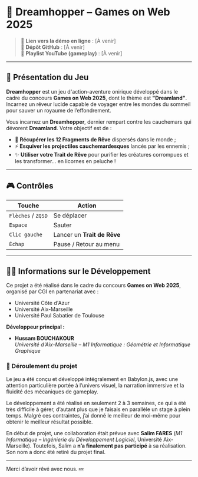 # 🌙 Dreamhopper – Games on Web 2025

> 🔗 **Lien vers la démo en ligne** : [À venir]  
> 📂 **Dépôt GitHub** : [À venir]  
> 🎥 **Playlist YouTube (gameplay)** : [À venir]

---

## 🧠 Présentation du Jeu

**Dreamhopper** est un jeu d'action-aventure onirique développé dans le cadre du concours **Games on Web 2025**, dont le thème est **"Dreamland"**. Incarnez un rêveur lucide capable de voyager entre les mondes du sommeil pour sauver un royaume de l’effondrement.

Vous incarnez un **Dreamhopper**, dernier rempart contre les cauchemars qui dévorent **Dreamland**. Votre objectif est de :

- 🌟 **Récupérer les 12 Fragments de Rêve** dispersés dans le monde ;
- ⚡ **Esquiver les projectiles cauchemardesques** lancés par les ennemis ;
- ✨ **Utiliser votre Trait de Rêve** pour purifier les créatures corrompues et les transformer… en licornes en peluche !

---

## 🎮 Contrôles

| Touche           | Action                                |
|------------------|-------------------------------------|
| `Flèches` / `ZQSD` | Se déplacer                       |
| `Espace`         | Sauter                              |
| `Clic gauche`    | Lancer un **Trait de Rêve**         |
| `Échap`          | Pause / Retour au menu               |

---

## 👨‍💻 Informations sur le Développement

Ce projet a été réalisé dans le cadre du concours **Games on Web 2025**, organisé par CGI en partenariat avec :

- Université Côte d'Azur  
- Université Aix-Marseille  
- Université Paul Sabatier de Toulouse  

**Développeur principal :**  
- **Hussam BOUCHAKOUR**  
  *Université d'Aix-Marseille – M1 Informatique : Géométrie et Informatique Graphique*

### 🔧 Déroulement du projet

Le jeu a été conçu et développé intégralement en Babylon.js, avec une attention particulière portée à l’univers visuel, la narration immersive et la fluidité des mécaniques de gameplay.

Le développement a été réalisé en seulement 2 à 3 semaines, ce qui a été très difficile à gérer, d’autant plus que je faisais en parallèle un stage à plein temps. Malgré ces contraintes, j’ai donné le meilleur de moi-même pour obtenir le meilleur résultat possible.

En début de projet, une collaboration était prévue avec **Salim FARES** (*M1 Informatique – Ingénierie du Développement Logiciel*, Université Aix-Marseille). Toutefois, Salim a **n’a finalement pas participé** à sa réalisation. Son nom a donc été retiré du projet final.

---

Merci d’avoir rêvé avec nous. 💤

